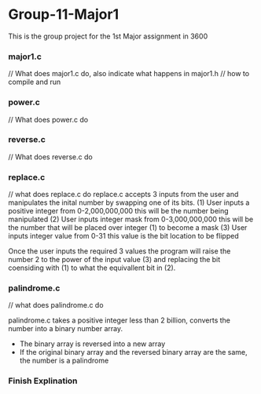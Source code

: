 # Group-11-Major1
This is the group project for the 1st Major assignment in 3600

### major1.c ###
// What does major1.c do, also indicate what happens in major1.h
// how to compile and run

### power.c ###
// What does power.c do

### reverse.c ###
// What does reverse.c do

### replace.c ###
// what does replace.c do
replace.c accepts 3 inputs from the user and manipulates the inital number by swapping one of its bits.
(1) User inputs a positive integer from 0-2,000,000,000 this will be the number being manipulated
(2) User inputs integer mask from 0-3,000,000,000 this will be the number that will be placed over integer (1) to become a mask
(3) User inputs integer value from 0-31 this value is the bit location to be flipped

Once the user inputs the required 3 values the program will raise the number 2 to the power of the input value (3) and replacing the bit coensiding with (1) to what the equivallent bit in (2).

### palindrome.c ###
// what does palindrome.c do

palindrome.c takes a positive integer less than 2 billion, converts the number into a binary number array.
  - The binary array is reversed into a new array
  - If the original binary array and the reversed binary array are the same, the number is a palindrome

### Finish Explination ###

